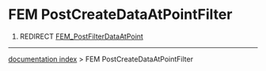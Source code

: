 # FEM PostCreateDataAtPointFilter
1.  REDIRECT [FEM\_PostFilterDataAtPoint](FEM_PostFilterDataAtPoint.md)

---
[documentation index](../README.md) > FEM PostCreateDataAtPointFilter
